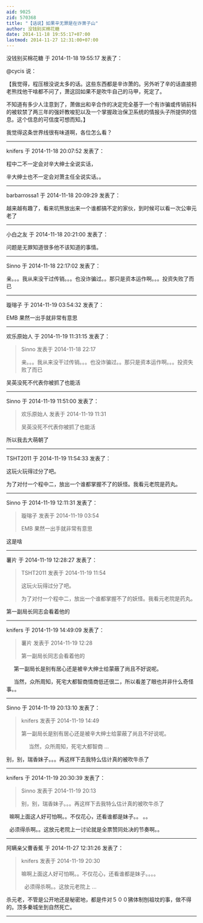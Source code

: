 ```yaml
---
aid: 9025
zid: 570368
title: "【话说】如果辛无罪是在诈萧子山"
author: 没钱别买棉花糖
date: 2014-11-18 19:55:17+07:00
lastmod: 2014-11-27 12:31:00+07:00
---
```


没钱别买棉花糖 于 2014-11-18 19:55:17 发表了：

@cycis 说：

【我觉得，程压根没说太多的话。这些东西都是辛诈萧的。另外听了辛的话直接把老熊找他干啥都不问了，萧这回如果不是吹牛自己的马甲，死定了。

不知道有多少人注意到了，萧做出和辛合作的决定完全基于一个有诈骗或传销前科的被软禁了两三年的强奸教唆犯以及一个掌握政治保卫系统的情报头子所提供的信息。这个信息的可信度可想而知。】

我觉得这条世界线很有味道啊，各位怎么看？

---

knifers 于 2014-11-18 20:07:52 发表了：

程中二不一定会对辛大绅士全说实话，

辛大绅士也不一定会对萧主任全说实话。。

---

barbarrossa1 于 2014-11-18 20:09:29 发表了：

越来越有趣了，看来坑熊放出来一个谁都搞不定的家伙，到时候可以看一次公审元老了

---

小白之友 于 2014-11-18 20:21:00 发表了：

问题是无罪知道很多他不该知道的事情。

---

Sinno 于 2014-11-18 22:17:02 发表了：

亲。。。我从来没干过传销。。。也没诈骗过。。那只是资本运作啊。。。投资失败了而已

---

璇瑢子 于 2014-11-19 03:54:32 发表了：

EMB 果然一出手就非常有意思

---

欢乐原始人 于 2014-11-19 11:31:15 发表了：

> Sinno 发表于 2014-11-18 22:17
>
> 亲。。。我从来没干过传销。。。也没诈骗过。。那只是资本运作啊。。。投资失败了而已

吴英没死不代表你被抓了也能活

---

Sinno 于 2014-11-19 11:51:00 发表了：

> 欢乐原始人 发表于 2014-11-19 11:31
>
> 吴英没死不代表你被抓了也能活

所以我去大萌朝了

---

TSHT2011 于 2014-11-19 11:54:33 发表了：

这玩火玩得过分了吧。

为了对付一个程中二，放出一个谁都掌握不了的妖怪。我看元老院是药丸。

---

Sinno 于 2014-11-19 12:11:31 发表了：

> 璇瑢子 发表于 2014-11-19 03:54
>
> EMB 果然一出手就非常有意思

这是啥

---

薯片 于 2014-11-19 12:28:27 发表了：

> TSHT2011 发表于 2014-11-19 11:54
>
> 这玩火玩得过分了吧。
>
> 为了对付一个程中二，放出一个谁都掌握不了的妖怪。我看元老院是药丸。

第一副局长同志会看着他的

---

knifers 于 2014-11-19 14:49:09 发表了：

> 薯片 发表于 2014-11-19 12:28
>
> 第一副局长同志会看着他的

&nbsp; &nbsp;&nbsp;&nbsp;第一副局长是别有居心还是被辛大绅士给蒙蔽了尚且不好说呢。

&nbsp; &nbsp;&nbsp;&nbsp;当然，众所周知，死宅大都智商情商低还很二，所以看差了眼也并非什么奇怪事。。

---

Sinno 于 2014-11-19 20:13:10 发表了：

> knifers 发表于 2014-11-19 14:49
>
> 第一副局长是别有居心还是被辛大绅士给蒙蔽了尚且不好说呢。
>
> &nbsp; &nbsp;&nbsp;&nbsp;当然，众所周知，死宅大都智商 ...

别，别，瑞香妹子。。。再这样下去我特么估计真的被吹牛杀了

---

knifers 于 2014-11-19 20:30:39 发表了：

> Sinno 发表于 2014-11-19 20:13
>
> 别，别，瑞香妹子。。。再这样下去我特么估计真的被吹牛杀了

&nbsp;&nbsp;嘛啊上面这人好可怕啊。。不仅花心，还看谁都是妹子。。
。。

&nbsp;&nbsp;必须得杀啊。。这放元老院上一讨论就是全票赞同处决的节奏啊。。

---

阿瞒亲父曹香蕉 于 2014-11-27 12:31:26 发表了：

> knifers 发表于 2014-11-19 20:30
>
> 嘛啊上面这人好可怕啊。。不仅花心，还看谁都是妹子。。。。
>
> &nbsp;&nbsp;必须得杀啊。。这放元老院上 ...

杀元老，不管是公开地还是秘密地，都是件对５００狒体制刨祖坟的事，做不得的。顶多秦城坐到自然死亡。

---
